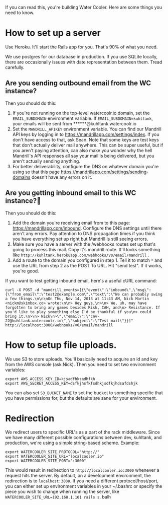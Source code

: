 If you can read this, you're building Water Cooler.  Here are some things you
need to know.

# How to set up a server
Use Heroku.  It'll start the Rails app for you.  That's 90% of what you need.

We use postgres for our database in production.  If you use SQLite locally,
there are occasionally issues with date representation between them.  Tread
carefully.

## Are you sending outbound email from the WC instance?
Then you should do this:

1. If you're not running on the top-level watercoolr.io domain, set the
   ```EMAIL_SUBDOMAIN``` environment variable.  If ```EMAIL_SUBDOMAIN=kuhltank```,
   your emails will be sent from ******@kuhltank.watercoolr.io
2. Set the ```MANDRILL_APIKEY``` environment variable.  You can find our Mandrill API
   keys by logging in to https://mandrillapp.com/settings/index.  If you don't
   have access to that, ask Sean.  Note that some keys are test keys that don't
   actually deliver mail anywhere.  This can be super useful, but if you aren't
   paying attention, can also make you wonder why the hell Mandrill's API
   responses all say your mail is being delivered, but you aren't actually
   sending anything.
3. For better deliverability, configure the DNS on whatever domain you're using
   so that this page https://mandrillapp.com/settings/sending-domains doesn't
   have any errors on it.

## Are you getting inbound email to this WC instance?
Then you should do this:

1. Add the domain you're receiving email from to this page:
   https://mandrillapp.com/inbound.  Configure the DNS settings until there
   aren't any errors.  Pay attention to DNS propagation times if you think you
   have everything set up right but Mandrill is still seeing errors.
2. Make sure you have a server with the /webhooks routes set up that's going
   to process this mail.  Copy it's mandrill route.  It'll looks something like
   ```http://kuhltank.herokuapp.com/webhooks/v0/email/mandrill``` .
3. Add a route to the domain you configured in step 1.  Tell it to match ```*```
   and use the URL from step 2 as the POST To URL.  Hit "send test".  If it
   works, you're good.

If you want to test getting inbound email, here's a useful cURL command:
```
curl -X POST -d "mandrill_events=[{\"event\":\"inbound\",\"msg\":{\"from_email\":\"test2@example.com\",\"text\":\"We can probably swing a few things.\n\n\nOn Thu, Nov 14, 2013 at 11:43 AM, Nick Martin <nickm@skimbox.co> wrote:\n\n> Hey guys,\n>\n> We, uh, may have forgotten to bring any games besides Risk, CAH, and\n> Resistance. If you'd like to play something else I'd be thankful if you\n> could bring it.\n>\n> Nick\n>\",\"email\":\"cnv-22@kuhltank.watercoolr.io\",\"subject\":\"Test mail\"}}]" http://localhost:3000/webhooks/v0/email/mandrill
```

# How to setup file uploads.
We use S3 to store uploads. You'll basically need to acquire an id and key from the AWS console (ask Nick). Then you need to set two environment
variables:
```
export AWS_ACCESS_KEY_ID=kjsadfhksadhfkh
export AWS_SECRET_ACCESS_KEY=dsfkjhsfkfsdhkjsdfkjhdsafdshjk
```

You can also set `S3_BUCKET_NAME` to set the bucket to something specific that you have permissions for, but the defaults are sane for
your environment.

# Redirection
We redirect users to specific URL's as a part of the rack middleware. Since we have many different possible configurations between dev, kuhltank, and production, we're using a simple string-based scheme. Example:
```
export WATERCOOLER_SITE_PROTOCOL="http://"
export WATERCOOLER_SITE_URL="localcooler.io"
export WATERCOOLER_SITE_PORT=":3000"

```
This would result in redirection to `http://localcooler.io:3000` whenever a request hits the server. By default, on a development
environment, the redirection is to `localhost:3000`. If you need a different protocol/host/port, you can either set up environment
variables in your ~/.bashrc or specify the piece you wish to change when running the server, like
`WATERCOOLER_SITE_URL=192.168.1.101 rails s`.
balh
